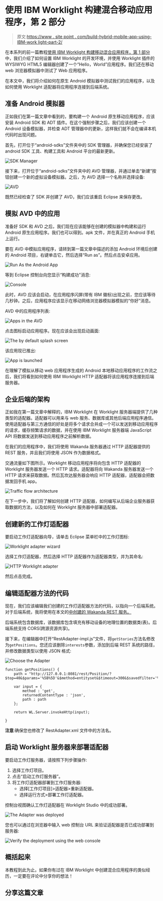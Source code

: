 # 使用 IBM Worklight 构建混合移动应用程序，第 2 部分

> 原文:[https://www . site point . com/build-hybrid-mobile-app-using-IBM-work light-part-2/](https://www.sitepoint.com/build-hybrid-mobile-app-using-ibm-worklight-part-2/)

在本系列的前一篇教程[使用 IBM Worklight 构建移动混合应用程序，第 1 部分](https://www.sitepoint.com/build-a-mobile-hybrid-app-using-ibm-worklight-part-1/)中，我们介绍了如何设置 IBM Worklight 的开发环境，并使用 Worklight 插件的 WYSIWYG HTML5 编辑器创建了一个“Hello，World”应用程序。我们还在移动 web 浏览器模拟器中测试了 Web 应用程序。

在本文中，我们将介绍如何在原生 Android 模拟器中测试我们的应用程序，以及如何使用 Worklight 适配器将应用程序连接到后端系统。

## 准备 Android 模拟器

正如我们在第一篇文章中看到的，要构建一个 Android 原生移动应用程序，应该安装 Android SDK 和 ADT 插件。在这个强制步骤之后，我们应该创建一个 Android 设备模拟器，并检查 ADT 管理器中的更新，这样我们就不会在编译本机代码时出现问题。

首先，打开位于“android-sdks”文件夹中的 SDK 管理器，并确保您已经安装了 android SDK 工具、构建工具和 Android 平台的最新更新。

![SDK Manager](../Images/e28e7fce57c68dfe5d4b5fbdcd633edd.png)

接下来，打开位于“android-sdks”文件夹中的 AVD 管理器，并通过单击“新建”按钮创建一个新的虚拟设备模拟器。之后，为 AVD 选择一个名称并选择设备:

![AVD](../Images/1a92171ed492e8c027bda3475b80101c.png)

既然已经检查了 SDK 并创建了 AVD，我们应该重启 Eclipse 来保存更改。

## 模拟 AVD 中的应用

准备好 SDK 和 AVD 之后，我们现在应该能够在创建的模拟器中构建和运行 Android 原生应用程序。我们也可以得到。apk 文件，并在真正的 Android 手机上运行。

要在 AVD 中模拟应用程序，请转到第一篇文章中描述的添加 Android 环境后创建的 Android 项目，右键单击它，然后选择“Run as”。然后点击安卓应用。

![Run As the Android App](../Images/3a8fdc1fab7180234ea7d05c82c7d3a9.png)

等到 Eclipse 控制台向您显示“构建成功”消息:

![Console](../Images/e5108c3fe92a6824255156ea5dc65dae.png)

此时，AVD 应该会启动，在应用程序闪屏(带有 IBM 徽标)出现之前，您应该等待几秒钟。之后，应用程序应该显示在移动网络浏览器模拟器模拟的“你好”消息。

AVD 中的应用程序列表:

![Apps in the AVD](../Images/24c7727f73872623f3f0a14130f4b66a.png)

点击图标启动应用程序。现在应该会出现启动画面:

![The by default splash screen](../Images/777fabd40b171adf5fe357fa5428c329.png)

该应用现已推出:

![App is launched](../Images/77763a5194238d364f6959dcd9b7d2f7.png)

在理解了模拟从移动 web 应用程序生成的 Android 本地移动应用程序的工作流之后，我们将看到如何使用 IBM Worklight HTTP 适配器将该应用程序连接到后端服务器。

## 企业后端的架构

正如我在第一篇文章中解释的，IBM Worklight 在 Worklight 服务器端提供了几种类型的适配器。适配器可以用来与 web 服务、数据库或其他后端应用程序通信。使用适配器与第三方通信的好处是将多个请求合并成一个可以发送到移动应用程序的请求，缓存频繁请求的数据，并在使用 IBM Worklight 服务器端 JavaScript API 将数据发送到移动应用程序之前解析数据。

在我们的应用程序中，我们将使用 Wakanda 服务器通过 HTTP 适配器提供的 REST 服务，并且我们将使用 JSON 作为数据格式。

交通流量如下图所示。Worklight 移动应用程序将向包含 HTTP 适配器的 Worklight 服务器发送一个 HTTP 请求。适配器将向 Wakanda 服务器发送一个 HTTP 请求来获取数据。然后瓦坎达服务器会响应 HTTP 适配器，适配器会把数据发回手机 app。

![Traffic flow architecture](../Images/e39749dea7d979ef9fb030ac0a72125a.png)

在下一步中，我们将了解如何创建 HTTP 适配器，如何编写从后端企业服务器获取数据的方法，以及如何在 Worklight 服务器中部署适配器。

## 创建新的工作灯适配器

要启动工作灯适配器向导，请单击 Eclipse 菜单栏中的工作灯图标:

![Worklight adapter wizard](../Images/3dcd64419e5d070cc9d9bb863ee7b410.png)

选择工作灯适配器，然后选择 HTTP 适配器作为适配器类型，并为其命名:

![HTTP Worklight adapter](../Images/26d82f23ffbd8fa69f5e350f97d37a39.png)

然后点击完成。

## 编辑适配器方法的代码

现在，我们应该编辑我们创建的工作灯适配器方法的代码，以指向一个后端系统。对于后端系统，我将使用在本文的[中创建的 Wakanda REST 服务。](https://www.sitepoint.com/storing-mobile-positions-remote-database-part-1/)

后端系统包含数据库，该数据库包含填充有移动设备的地理位置的数据类(表)。后端系统支持 CORS(跨源资源共享)。

接下来，在编辑器中打开“RestAdapter-impl.js”文件，将`getStories`方法名修改为`getPositions`。您还应该删除`interests`参数，添加到后端 REST 系统的路径，并修改数据类型以使用 JSON 格式:

![Choose the Adapter](../Images/dc1f83b6f2bd0f443605b0f6196770ca.png)

```
function getPositions() {
    path = "http://127.0.0.1:8081/rest/Position/?$top=40&$params='%5B%5D'&$method=entityset&$timeout=300&$savedfilter='%24all'";

    var input = {
        method : 'get',
        returnedContentType : 'json',
        path : path
    };

    return WL.Server.invokeHttp(input);

}
```

**注意**:确保您也修改了 RestAdapter.xml 文件中的方法名。

## 启动 Worklight 服务器来部署适配器

要启动工作灯服务器，请按照下列步骤操作:

1.  选择工作灯项目。
2.  点击“启动工作灯服务器”。
3.  将工作灯适配器部署到工作灯服务器:
    *   选择[工作灯项目]>适配器>重新适配器。
    *   选择运行方式>部署工作灯适配器。

控制台视图确认工作灯适配器在 Worklight Studio 中的成功部署。

![The Adapter was deployed ](../Images/7573f2cc2de6e852b6f2a4a5ed52685e.png)

您也可以通过在浏览器中输入 web 控制台 URL 来验证适配器是否已成功部署到服务器:

![Verify the deployment using the web console](../Images/666b991340da4835c9d754431bcfd19e.png)

## 概括起来

本教程到此为止。如果你有过在 IBM Worklight 中创建混合应用程序的类似经历，一定要在评论中分享你的想法！

## 分享这篇文章
